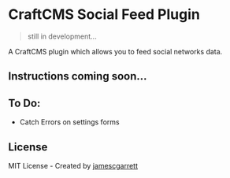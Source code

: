 # CraftCMS Social Feed Plugin

> still in development...

A CraftCMS plugin which allows you to feed social networks data. 

## Instructions coming soon...

## To Do:
- Catch Errors on settings forms

## License
MIT License - Created by [jamescgarrett](https://github.com/jamescgarrett/craftcms-socialfeed)
